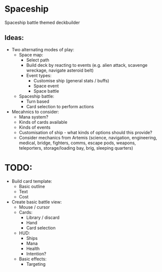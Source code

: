 # Spaceship
Spaceship battle themed deckbuilder

## Ideas:
- Two alternating modes of play:
    - Space map:
        - Select path
        - Build deck by reacting to events (e.g. alien attack, scavenge wreckage, navigate asteroid belt)
        - Event types:
            - Customise ship (general stats / buffs)
            - Space event
            - Space battle
    - Spaceship battle:
        - Turn based
        - Card selection to perform actions
- Mecahnics to consider:
    - Mana system?
    - Kinds of cards available
    - Kinds of events
    - Customisation of ship - what kinds of options should this provide?
    - Consider mechanics from Artemis (science, navigation, engineering, medical, bridge, fighters, comms, escape pods, weapons, teleporters, storage/loading bay, brig, sleeping quarters)

# TODO:
- Build card template:
    - Basic outline
    - Text
    - Cost
- Create basic battle view:
    - Mouse / cursor
    - Cards:
        - Library / discard
        - Hand
        - Card selection
    - HUD:
        - Ships
        - Mana
        - Health
        - Intention?
    - Basic effects:
        - Targeting